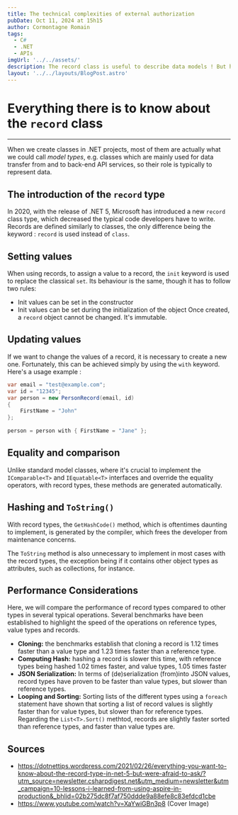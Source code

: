 ```yaml
---
title: The technical complexities of external authorization
pubDate: Oct 11, 2024 at 15h15
author: Cormontagne Romain
tags:
  - C#
  - .NET
  - APIs
imgUrl: '../../assets/'
description: The record class is useful to describe data models ! But how exactly does it work, and how can we benefit from it ? Learn everything there is to know about this C# class type here !
layout: '../../layouts/BlogPost.astro'
---
```


# Everything there is to know about the `record` class
---
When we create classes in .NET projects, most of them are actually what we could call _model types_, e.g. classes which are mainly used for data transfer from and to back-end API services, so their role is typically to represent data.

## The introduction of the `record` type

In 2020, with the release of .NET 5, Microsoft has introduced a new `record` class type, which decreased the typical code developers have to write. Records are defined similarly to classes, the only difference being the keyword : `record` is used instead of `class`.

## Setting values

When using records, to assign a value to a record, the `init` keyword is used to replace the classical `set`. Its behaviour is the same, though it has to follow two rules:
- Init values can be set in the constructor
- Init values can be set during the initialization of the object
Once created, a `record` object cannot be changed. It's immutable.

## Updating values

If we want to change the values of a record, it is necessary to create a new one. Fortunately, this can be achieved simply by using the `with` keyword. Here's a usage example :
```cs
var email = "test@example.com";
var id = "12345";
var person = new PersonRecord(email, id)
{
    FirstName = "John"
};
 
person = person with { FirstName = "Jane" };
```

## Equality and comparison

Unlike standard model classes, where it's crucial to implement the `IComparable<T>` and `IEquatable<T>` interfaces and override the equality operators, with record types, these methods are generated automatically.

## Hashing and `ToString()`

With record types, the `GetHashCode()` method, which is oftentimes daunting to implement, is generated by the compiler, which frees the developer from maintenance concerns.

The `ToString` method is also unnecessary to implement in most cases with the record types, the exception being if it contains other object types as attributes, such as collections, for instance.

## Performance Considerations

Here, we will compare the performance of record types compared to other types in several typical operations. Several benchmarks have been established to highlight the speed of the operations on reference types, value types and records.

- **Cloning:** the benchmarks establish that cloning a record is 1.12 times faster than a value type and 1.23 times faster than a reference type.
- **Computing Hash:** hashing a record is slower this time, with reference types being hashed 1.02 times faster, and value types, 1.05 times faster
- **JSON Serialization:** In terms of (de)serialization (from)into JSON values, record types have proven to be faster than value types, but slower than reference types.
- **Looping and Sorting:** Sorting lists of the different types using a `foreach` statement have shown that sorting a list of record values is slightly faster than for value types, but slower than for reference types. Regarding the `List<T>.Sort()` methtod, records are slightly faster sorted than reference types, and faster than value types are.

## Sources

- <https://dotnettips.wordpress.com/2021/02/26/everything-you-want-to-know-about-the-record-type-in-net-5-but-were-afraid-to-ask/?utm_source=newsletter.csharpdigest.net&utm_medium=newsletter&utm_campaign=10-lessons-i-learned-from-using-aspire-in-production&_bhlid=02b275dc8f7af750ddde9a88efe8c83efdcd1cbe>
- <https://www.youtube.com/watch?v=XaYwiGBn3p8> (Cover Image)